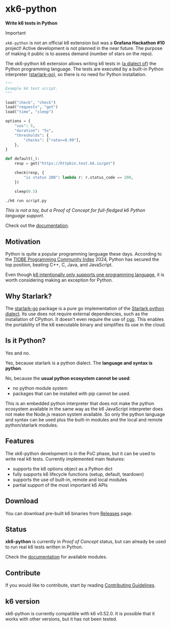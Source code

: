 # xk6-python

**Write k6 tests in Python**

> [!IMPORTANT]
> `xk6-python` is not an official k6 extension but was a **Grafana Hackathon #10** project!
> Active development is not planned in the near future.
> The purpose of making it public is to assess demand (number of stars on the repo).

The xk6-python k6 extension allows writing k6 tests in ([a dialect of](https://github.com/google/starlark-go/blob/master/doc/spec.md)) the Python programming language. The tests are executed by a built-in Python interpreter ([starlark-go](https://github.com/google/starlark-go)), so there is no need for Python installation.

```python file=script.star
"""
Example k6 test script.
"""

load("check", "check")
load("requests", "get")
load("time", "sleep")

options = {
    "vus": 5,
    "duration": "5s",
    "thresholds": {
        "checks": ["rate>=0.99"],
    },
}

def default(_):
    resp = get("https://httpbin.test.k6.io/get")

    check(resp, {
        "is status 200": lambda r: r.status_code == 200,
    })

    sleep(0.5)
```

```bash
./k6 run script.py
```

_This is not a toy, but a Proof of Concept for full-fledged k6 Python language support._

Check out the [documentation](https://grafana.github.io/xk6-python/).

## Motivation

Python is quite a popular programming language these days. According to the [TIOBE Programming Community Index](https://www.tiobe.com/tiobe-index/) 2024, Python has secured the top position, beating C++, C, Java, and JavaScript.

Even though [k6 intentionally only supports one programming language](https://k6.io/blog/why-k6-does-not-introduce-multiple-scripting-languages/), it is worth considering making an exception for Python.

## Why Starlark?

The [starlark-go](https://github.com/google/starlark-go) package is a pure go implementation of the [Starlark python dialect](https://github.com/google/starlark-go/blob/master/doc/spec.md). Its use does not require external dependencies, such as the installation of CPython. It doesn't even require the use of [cgo](https://go.dev/wiki/cgo). This enables the portability of the k6 executable binary and simplifies its use in the cloud.

## Is it Python?

Yes and no.

Yes, because starlark is a python dialect. The **language and syntax is python**.

No, because the **usual python ecosystem cannot be used**:
- no python module system
- packages that can be installed with pip cannot be used.

This is an embedded python interpreter that does not make the python ecosystem available in the same way as the k6 JavaScript interpreter does not make the Node.js reason system available. So only the python language and syntax can be used plus the built-in modules and the local and remote python/starlark modules.

## Features

The xk6-python development is in the PoC phase, but it can be used to write real k6 tests. Currently implemented main features:

- supports the k6 options object as a Python dict
- fully supports k6 lifecycle functions (setup, default, teardown)
- supports the use of built-in, remote and local modules
- partial support of the most important k6 APIs

## Download

You can download pre-built k6 binaries from [Releases](https://github.com/grafana/xk6-python/releases/) page.

## Status

**xk6-python** is currently in _Proof of Concept_ status, but can already be used to run real k6 tests written in Python.

Check the [documentation](https://grafana.github.io/xk6-python/) for available modules.

## Contribute

If you would like to contribute, start by reading [Contributing Guidelines](https://grafana.github.io/xk6-python/CONTRIBUTING.html).

## k6 version

xk6-python is currently compatible with k6 v0.52.0. It is possible that it works with other versions, but it has not been tested.
